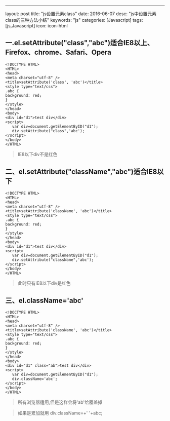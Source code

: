 ---
layout: post
title:  "js设置元素class"
date:   2016-06-07
desc: "js中设置元素class的三种方法小结"
keywords: "js"
categories: [Javascript]
tags: [js,Javascript]
icon: icon-html

一.el.setAttribute("class","abc")适合IE8以上、Firefox、chrome、Safari、Opera 
------
	<!DOCTYPE HTML> 
	<HTML> 
	<head> 
	<meta charset="utf-8" /> 
	<title>setAttribute('class', 'abc')</title> 
	<style type="text/css"> 
	.abc { 
	background: red; 
	} 
	</style> 
	</head> 
	<body> 
	<div id="d1">test div</div> 
	<script> 
       var div=document.getElementByID("d1");
       div.setAttribute("class",'abc');
    </script>
    </body>
    </HTML>
>IE8以下div不是红色


二、el.setAttribute("className","abc")适合IE8以下
------
    <!DOCTYPE HTML> 
	<HTML> 
	<head> 
	<meta charset="utf-8" /> 
	<title>setAttribute('className', 'abc')</title> 
	<style type="text/css"> 
	.abc { 
	background: red; 
	} 
	</style> 
	</head> 
	<body> 
	<div id="d1">test div</div> 
	<script> 
       var div=document.getElementByID("d1");
       div.setAttribute("className",'abc');
    </script>
    </body>
    </HTML>
>此时只有IE8以下div是红色

三、el.className='abc'
------
    <!DOCTYPE HTML> 
	<HTML> 
	<head> 
	<meta charset="utf-8" /> 
	<title>setAttribute('className', 'abc')</title> 
	<style type="text/css"> 
	.abc { 
	background: red; 
	} 
	</style> 
	</head> 
	<body> 
	<div id="d1" class="ab">test div</div> 
	<script> 
       var div=document.getElementByID("d1");
       div.className='abc';
    </script>
    </body>
    </HTML>
>所有浏览器适用,但是这样会将'ab'给覆盖掉

>如果是累加就用 div.className=+' '+abc;